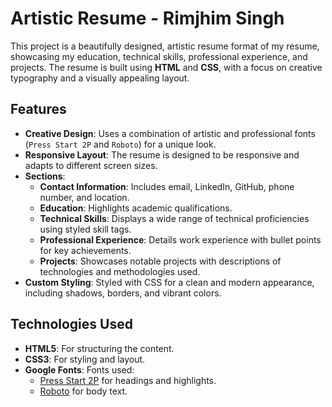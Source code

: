 # Artistic Resume - Rimjhim Singh

This project is a beautifully designed, artistic resume format of my resume, showcasing my education, technical skills, professional experience, and projects. The resume is built using **HTML** and **CSS**, with a focus on creative typography and a visually appealing layout.

## Features

- **Creative Design**: Uses a combination of artistic and professional fonts (`Press Start 2P` and `Roboto`) for a unique look.
- **Responsive Layout**: The resume is designed to be responsive and adapts to different screen sizes.
- **Sections**:
  - **Contact Information**: Includes email, LinkedIn, GitHub, phone number, and location.
  - **Education**: Highlights academic qualifications.
  - **Technical Skills**: Displays a wide range of technical proficiencies using styled skill tags.
  - **Professional Experience**: Details work experience with bullet points for key achievements.
  - **Projects**: Showcases notable projects with descriptions of technologies and methodologies used.
- **Custom Styling**: Styled with CSS for a clean and modern appearance, including shadows, borders, and vibrant colors.

## Technologies Used

- **HTML5**: For structuring the content.
- **CSS3**: For styling and layout.
- **Google Fonts**: Fonts used:
  - [Press Start 2P](https://fonts.google.com/specimen/Press+Start+2P) for headings and highlights.
  - [Roboto](https://fonts.google.com/specimen/Roboto) for body text.
